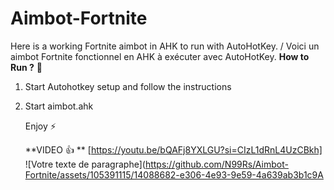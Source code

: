 # Aimbot-Fortnite
Here is a working Fortnite aimbot in AHK to run with AutoHotKey. / Voici un aimbot Fortnite fonctionnel en AHK à exécuter avec AutoHotKey.
**How to Run ?** 🚀

1. Start Autohotkey setup and follow the instructions
2. Start aimbot.ahk

    Enjoy ⚡
    
   **VIDEO 👍 **
   [https://youtu.be/bQAFj8YXLGU?si=CIzL1dRnL4UzCBkh]
![Votre texte de paragraphe](https://github.com/N99Rs/Aimbot-Fortnite/assets/105391115/14088682-e306-4e93-9e59-4a639ab3b1c9A

